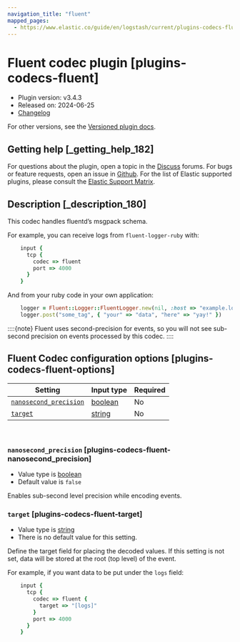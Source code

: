 ```yaml
---
navigation_title: "fluent"
mapped_pages:
  - https://www.elastic.co/guide/en/logstash/current/plugins-codecs-fluent.html
---
```


# Fluent codec plugin [plugins-codecs-fluent]


* Plugin version: v3.4.3
* Released on: 2024-06-25
* [Changelog](https://github.com/logstash-plugins/logstash-codec-fluent/blob/v3.4.3/CHANGELOG.md)

For other versions, see the [Versioned plugin docs](/vpr/codec-fluent-index.md).

## Getting help [_getting_help_182]

For questions about the plugin, open a topic in the [Discuss](http://discuss.elastic.co) forums. For bugs or feature requests, open an issue in [Github](https://github.com/logstash-plugins/logstash-codec-fluent). For the list of Elastic supported plugins, please consult the [Elastic Support Matrix](https://www.elastic.co/support/matrix#logstash_plugins).


## Description [_description_180]

This codec handles fluentd’s msgpack schema.

For example, you can receive logs from `fluent-logger-ruby` with:

```ruby
    input {
      tcp {
        codec => fluent
        port => 4000
      }
    }
```

And from your ruby code in your own application:

```ruby
    logger = Fluent::Logger::FluentLogger.new(nil, :host => "example.log", :port => 4000)
    logger.post("some_tag", { "your" => "data", "here" => "yay!" })
```

::::{note} 
Fluent uses second-precision for events, so you will not see sub-second precision on events processed by this codec.
::::



## Fluent Codec configuration options [plugins-codecs-fluent-options]

| Setting | Input type | Required |
| --- | --- | --- |
| [`nanosecond_precision`](plugins-codecs-fluent.md#plugins-codecs-fluent-nanosecond_precision) | [boolean](introduction.md#boolean) | No |
| [`target`](plugins-codecs-fluent.md#plugins-codecs-fluent-target) | [string](introduction.md#string) | No |

 

### `nanosecond_precision` [plugins-codecs-fluent-nanosecond_precision]

* Value type is [boolean](introduction.md#boolean)
* Default value is `false`

Enables sub-second level precision while encoding events.


### `target` [plugins-codecs-fluent-target]

* Value type is [string](introduction.md#string)
* There is no default value for this setting.

Define the target field for placing the decoded values. If this setting is not set, data will be stored at the root (top level) of the event.

For example, if you want data to be put under the `logs` field:

```ruby
    input {
      tcp {
        codec => fluent {
          target => "[logs]"
        }
        port => 4000
      }
    }
```



